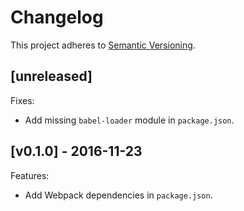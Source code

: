 # Changelog

This project adheres to [Semantic Versioning](http://semver.org/).

## [unreleased]

Fixes:
- Add missing `babel-loader` module in `package.json`.

## [v0.1.0] - 2016-11-23

Features:
- Add Webpack dependencies in `package.json`.
